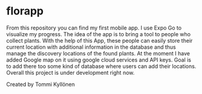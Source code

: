# florapp

From this repository you can find my first mobile app. I use Expo Go to visualize my progress. 
The idea of ​​the app is to bring a tool to people who collect plants. With the help of this App, these people can easily store their current location with additional information in the database and thus manage the discovery locations of the found plants.
At the moment I have added Google map on it using google cloud services and API keys. Goal is to add there too some kind of database where users can add their locations. Overall this project is under development right now.

Created by Tommi Kyllönen
